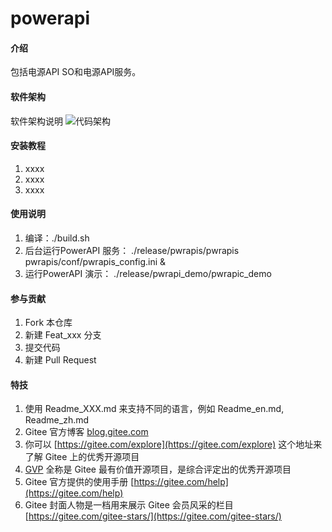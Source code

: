 # powerapi

#### 介绍
包括电源API SO和电源API服务。

#### 软件架构
软件架构说明
![代码架构](./res/arch.png)

#### 安装教程

1.  xxxx
2.  xxxx
3.  xxxx

#### 使用说明

1. 编译：./build.sh
2. 后台运行PowerAPI 服务： ./release/pwrapis/pwrapis pwrapis/conf/pwrapis_config.ini &
3. 运行PowerAPI 演示： ./release/pwrapi_demo/pwrapic_demo

#### 参与贡献

1.  Fork 本仓库
2.  新建 Feat_xxx 分支
3.  提交代码
4.  新建 Pull Request


#### 特技

1.  使用 Readme\_XXX.md 来支持不同的语言，例如 Readme\_en.md, Readme\_zh.md
2.  Gitee 官方博客 [blog.gitee.com](https://blog.gitee.com)
3.  你可以 [https://gitee.com/explore](https://gitee.com/explore) 这个地址来了解 Gitee 上的优秀开源项目
4.  [GVP](https://gitee.com/gvp) 全称是 Gitee 最有价值开源项目，是综合评定出的优秀开源项目
5.  Gitee 官方提供的使用手册 [https://gitee.com/help](https://gitee.com/help)
6.  Gitee 封面人物是一档用来展示 Gitee 会员风采的栏目 [https://gitee.com/gitee-stars/](https://gitee.com/gitee-stars/)
